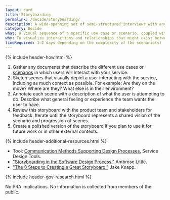 ```yaml
---
layout: card
title: Storyboarding
permalink: /decide/storyboarding/
description: A wide-spanning set of semi-structured interviews with anyone who has an interest in a project's success, including users.
category: Decide
what: A visual sequence of a specific use case or scenario, coupled with a narrative.
why: To visualize interactions and relationships that might exist between a user and a solution in the context of the user's full experience.
timeRequired: 1–2 days depending on the complexity of the scenario(s)
---
```


{% include header-how.html %}

1. Gather any documents that describe the different use cases or <a href="/decide/user-scenarios/">scenarios</a> in which users will interact with your service.
1. Sketch scenes that visually depict a user interacting with the service, including as much context as possible. For example: Are they on the move? Where are they? What else is in their environment?
1. Annotate each scene with a description of what the user is attempting to do. Describe what general feeling or experience the team wants the user to have.
1. Review this storyboard with the product team and stakeholders for feedback. Iterate until the storyboard represents a shared vision of the scenario and progression of scenes.
1. Create a polished version of the storyboard if you plan to use it for future work or in other external contexts.

<section class="method--section method--section--additional-resources method--section--non-printable-content" markdown="1">
{% include header-additional-resources.html %}

- Tool: <a href="http://www.servicedesigntools.org/tools/13">Communication Methods Supporting Design Processes.</a> Service Design Tools.
- <a href="http://uxmag.com/articles/storyboarding-in-the-software-design-process">"Storyboarding in the Software Design Process."</a> Ambrose Little.
- <a href="http://www.fastcodesign.com/1672917/the-8-steps-to-creating-a-great-storyboard">"The 8 Steps to Creating a Great Storyboard."</a> Jake Knapp.
</section>

<section class="method--section method--section--government-considerations" markdown="1" > {% include header-gov-research.html %}

No PRA implications. No information is collected from members of the public.
</section>
